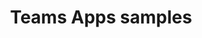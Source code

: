 ---
title: "Teams Apps samples"
description: "Use this site to browse through the available Teams app samples from Microsoft and the Patterns and Practices community."
image: "images/samples-background-teams-apps.webp"
externalUrl: "https://pnp.github.io/teams-dev-samples/"
---